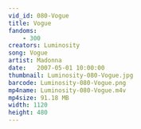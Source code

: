 ```yaml
---
vid_id: 080-Vogue
title: Vogue
fandoms:
    - 300
creators: Luminosity
song: Vogue
artist: Madonna
date:   2007-05-01 10:00:00
thumbnail: Luminosity-080-Vogue.jpg
barcode: Luminosity-080-Vogue.png
mp4name: Luminosity-080-Vogue.m4v
mp4size: 91.18 MB
width: 1120
height: 480
---
```



  